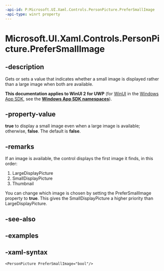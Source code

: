 ```yaml
---
-api-id: P:Microsoft.UI.Xaml.Controls.PersonPicture.PreferSmallImage
-api-type: winrt property
---
```

<!-- Property syntax.
public bool PreferSmallImage { get;  set; }
-->

# Microsoft.UI.Xaml.Controls.PersonPicture.PreferSmallImage


## -description

Gets or sets a value that indicates whether a small image is displayed rather than a large image when both are available.


**This documentation applies to WinUI 2 for UWP** (for [WinUI](/windows/apps/winui/winui3/) in the [Windows App SDK](/windows/apps/windows-app-sdk/), see the **[Windows App SDK namespaces](/windows/windows-app-sdk/api/winrt/)**).

## -property-value

**true** to display a small image even when a large image is available; otherwise, **false**. The default is **false**.


## -remarks

If an image is available, the control displays the first image it finds, in this order:

1. LargeDisplayPicture
1. SmallDisplayPicture
1. Thumbnail

You can change which image is chosen by setting the PreferSmallImage property to **true**. This gives the SmallDisplayPicture a higher priority than LargeDisplayPicture.


## -see-also


## -examples


## -xaml-syntax

```xaml
<PersonPicture PreferSmallImage="bool"/>
```


